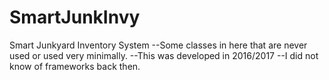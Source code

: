 # SmartJunkInvy
Smart Junkyard Inventory System
--Some classes in here that are never used or used very minimally.
--This was developed in 2016/2017
--I did not know of frameworks back then.
